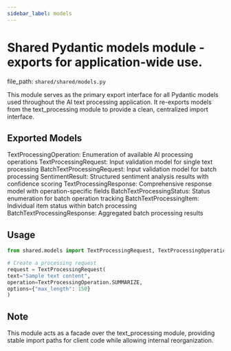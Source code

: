 ```yaml
---
sidebar_label: models
---
```


# Shared Pydantic models module - exports for application-wide use.

  file_path: `shared/shared/models.py`

This module serves as the primary export interface for all Pydantic models used
throughout the AI text processing application. It re-exports models from the
text_processing module to provide a clean, centralized import interface.

## Exported Models

TextProcessingOperation: Enumeration of available AI processing operations
TextProcessingRequest: Input validation model for single text processing
BatchTextProcessingRequest: Input validation model for batch processing
SentimentResult: Structured sentiment analysis results with confidence scoring
TextProcessingResponse: Comprehensive response model with operation-specific fields
BatchTextProcessingStatus: Status enumeration for batch operation tracking
BatchTextProcessingItem: Individual item status within batch processing
BatchTextProcessingResponse: Aggregated batch processing results

## Usage

```python
from shared.models import TextProcessingRequest, TextProcessingOperation

# Create a processing request
request = TextProcessingRequest(
text="Sample text content",
operation=TextProcessingOperation.SUMMARIZE,
options={"max_length": 150}
)
```

## Note

This module acts as a facade over the text_processing module, providing
stable import paths for client code while allowing internal reorganization.
